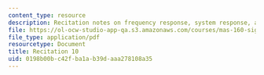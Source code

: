 ```yaml
---
content_type: resource
description: Recitation notes on frequency response, system response, and Z-transforms.
file: https://ol-ocw-studio-app-qa.s3.amazonaws.com/courses/mas-160-signals-systems-and-information-for-media-technology-fall-2007/0198b00bc42fba1ab39daaa278108a35_rec10.pdf
file_type: application/pdf
resourcetype: Document
title: Recitation 10
uid: 0198b00b-c42f-ba1a-b39d-aaa278108a35
---
```

